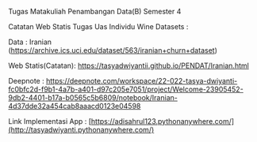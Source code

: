 Tugas Matakuliah Penambangan Data(B) Semester 4

Catatan Web Statis Tugas Uas Individu Wine Datasets :
   
Data : Iranian (https://archive.ics.uci.edu/dataset/563/iranian+churn+dataset)

Web Statis(Catatan): https://tasyadwiyantii.github.io/PENDAT/Iranian.html

Deepnote : https://deepnote.com/workspace/22-022-tasya-dwiyanti-fc0bfc2d-f9b1-4a7b-a401-d97c205e7051/project/Welcome-23905452-9db2-4401-b17a-b0565c5b6809/notebook/Iranian-4d37dde32a454cab8aaacd0123e04598

Link Implementasi App : [https://adisahrul123.pythonanywhere.com/](http://tasyadwiyanti.pythonanywhere.com/)

